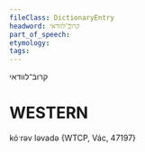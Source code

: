 ```yaml
---
fileClass: DictionaryEntry
headword: קרובֿ־לוודאי
part_of_speech: 
etymology: 
tags: 
---
```

קרובֿ־לוודאי

WESTERN
========

kóˑrəv ləvadə {WTCP, Vác, 47197}
